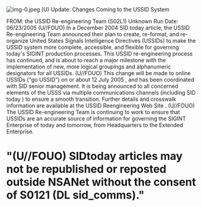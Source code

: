 ![img-0.jpeg](img-0.jpeg)
(U) Update: Changes Coming to the USSID System

FROM: the USSID Re-engineering Team (S02L1)
Unknown
Run Date: 06/23/2005
(U//FOUO) In a December 2004 SID today article, the USSID Re-engineering Team announced their plan to create, re-format, and re-organize United States Signals Intelligence Directives (USSIDs) to make the USSID system more complete, accessible, and flexible for governing today's SIGINT production processes. This USSID re-engineering process has continued, and is about to reach a major milestone with the implementation of new, more logical groupings and alphanumeric designators for all USSIDs.
(U//FOUO) This change will be made to online USSIDs ("go USSID") on or about 12 July 2005 , and has been coordinated with SID senior management. It is being announced to all concerned elements of the USSS via multiple communications channels (including SID today ) to ensure a smooth transition. Further details and crosswalk information are available at the USSID Reengineering Web Site .
(U//FOUO) The USSID Re-engineering Team is continuing to work to ensure that USSIDs are an accurate source of information for governing the SIGINT Enterprise of today and tomorrow, from Headquarters to the Extended Enterprise.

# "(U//FOUO) SIDtoday articles may not be republished or reposted outside NSANet without the consent of S0121 (DL sid_comms)."
